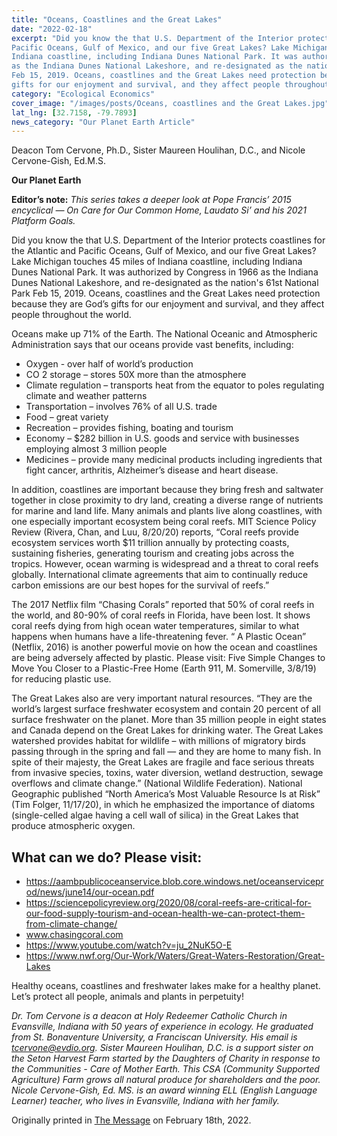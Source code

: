 ```yaml
---
title: "Oceans, Coastlines and the Great Lakes"
date: "2022-02-18"
excerpt: "Did you know the that U.S. Department of the Interior protects coastlines for the Atlantic and
Pacific Oceans, Gulf of Mexico, and our five Great Lakes? Lake Michigan touches 45 miles of
Indiana coastline, including Indiana Dunes National Park. It was authorized by Congress in 1966
as the Indiana Dunes National Lakeshore, and re-designated as the nation&#39;s 61st National Park
Feb 15, 2019. Oceans, coastlines and the Great Lakes need protection because they are God’s
gifts for our enjoyment and survival, and they affect people throughout the world."
category: "Ecological Economics"
cover_image: "/images/posts/Oceans, coastlines and the Great Lakes.jpg"
lat_lng: [32.7158, -79.7893]
news_category: "Our Planet Earth Article"
---
```


Deacon Tom Cervone, Ph.D., Sister Maureen Houlihan, D.C., and Nicole Cervone-Gish, Ed.M.S.

**Our Planet Earth**

**Editor’s note:**
_This series takes a deeper look at Pope Francis’ 2015 encyclical ― On Care for Our Common
Home, Laudato Si’ and his 2021 Platform Goals._

Did you know the that U.S. Department of the Interior protects coastlines for the Atlantic and
Pacific Oceans, Gulf of Mexico, and our five Great Lakes? Lake Michigan touches 45 miles of
Indiana coastline, including Indiana Dunes National Park. It was authorized by Congress in 1966
as the Indiana Dunes National Lakeshore, and re-designated as the nation&#39;s 61st National Park
Feb 15, 2019. Oceans, coastlines and the Great Lakes need protection because they are God’s
gifts for our enjoyment and survival, and they affect people throughout the world.

Oceans make up 71% of the Earth. The National Oceanic and Atmospheric Administration says
that our oceans provide vast benefits, including:

- Oxygen - over half of world’s production
- CO 2 storage – stores 50X more than the atmosphere
- Climate regulation – transports heat from the equator to poles regulating climate and weather patterns
- Transportation – involves 76% of all U.S. trade
- Food – great variety
- Recreation – provides fishing, boating and tourism
- Economy – $282 billion in U.S. goods and service with businesses employing almost 3 million people
- Medicines – provide many medicinal products including ingredients that fight cancer, arthritis, Alzheimer’s disease and heart disease.

In addition, coastlines are important because they bring fresh and saltwater together in close
proximity to dry land, creating a diverse range of nutrients for marine and land life. Many animals
and plants live along coastlines, with one especially important ecosystem being coral reefs. MIT
Science Policy Review (Rivera, Chan, and Luu, 8/20/20) reports, “Coral reefs provide
ecosystem services worth $11 trillion annually by protecting coasts, sustaining fisheries,
generating tourism and creating jobs across the tropics. However, ocean warming is
widespread and a threat to coral reefs globally. International climate agreements that aim to
continually reduce carbon emissions are our best hopes for the survival of reefs.”

The 2017 Netflix film “Chasing Corals” reported that 50% of coral reefs in the world, and
80-90% of coral reefs in Florida, have been lost. It shows coral reefs dying from high
ocean water temperatures, similar to what happens when humans have a life-threatening
fever. “ A Plastic Ocean” (Netflix, 2016) is another powerful movie on how the ocean and
coastlines are being adversely affected by plastic. Please visit: Five Simple Changes to
Move You Closer to a Plastic-Free Home (Earth 911, M. Somerville, 3/8/19) for reducing
plastic use.

The Great Lakes also are very important natural resources. “They are the world’s largest surface
freshwater ecosystem and contain 20 percent of all surface freshwater on the planet. More than
35 million people in eight states and Canada depend on the Great Lakes for drinking water. The
Great Lakes watershed provides habitat for wildlife – with millions of migratory birds passing
through in the spring and fall ― and they are home to many fish. In spite of their majesty, the
Great Lakes are fragile and face serious threats from invasive species, toxins, water diversion,
wetland destruction, sewage overflows and climate change.” (National Wildlife Federation).
National Geographic published “North America’s Most Valuable Resource Is at Risk” (Tim
Folger, 11/17/20), in which he emphasized the importance of diatoms (single-celled algae having
a cell wall of silica) in the Great Lakes that produce atmospheric oxygen.

## What can we do? Please visit:

- https://aambpublicoceanservice.blob.core.windows.net/oceanserviceprod/news/june14/our-ocean.pdf
- https://sciencepolicyreview.org/2020/08/coral-reefs-are-critical-for-our-food-supply-tourism-and-ocean-health-we-can-protect-them-from-climate-change/
- www.chasingcoral.com
- https://www.youtube.com/watch?v=ju_2NuK5O-E
- https://www.nwf.org/Our-Work/Waters/Great-Waters-Restoration/Great-Lakes

Healthy oceans, coastlines and freshwater lakes make for a healthy planet. Let’s protect all
people, animals and plants in perpetuity!

_Dr. Tom Cervone is a deacon at Holy Redeemer Catholic Church in Evansville, Indiana with 50
years of experience in ecology. He graduated from St. Bonaventure University, a Franciscan
University. His email is tcervone@evdio.org. Sister Maureen Houlihan, D.C. is a support sister
on the Seton Harvest Farm started by the Daughters of Charity in response to the Communities -
Care of Mother Earth. This CSA (Community Supported Agriculture) Farm grows all natural
produce for shareholders and the poor. Nicole Cervone-Gish, Ed. MS. is an award winning ELL
(English Language Learner) teacher, who lives in Evansville, Indiana with her family._

Originally printed in [The Message](https://evdiomessage.org/) on February 18th, 2022.
